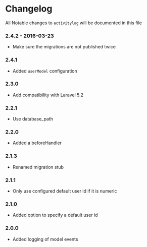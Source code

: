 # Changelog

All Notable changes to `activitylog` will be documented in this file

### 2.4.2 - 2016-03-23
- Make sure the migrations are not published twice

### 2.4.1
- Added `userModel` configuration

### 2.3.0
- Add compatibility with Laravel 5.2

### 2.2.1
- Use database_path

### 2.2.0
- Added a beforeHandler

### 2.1.3
- Renamed migration stub
 
### 2.1.1
- Only use configured default user id if it is numeric

### 2.1.0
- Added option to specify a default user id

### 2.0.0
- Added logging of model events
